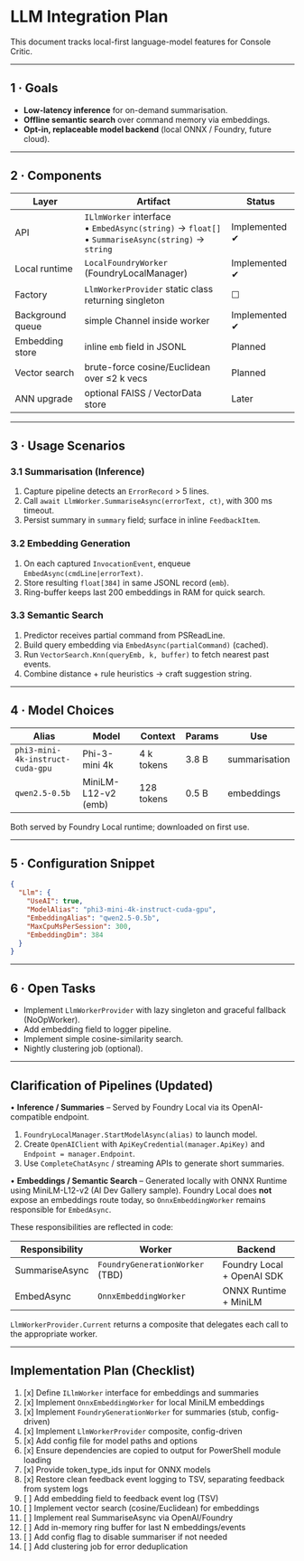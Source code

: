 # LLM Integration Plan

This document tracks local-first language-model features for Console Critic.

---

## 1 · Goals

* **Low-latency inference** for on-demand summarisation.
* **Offline semantic search** over command memory via embeddings.
* **Opt-in, replaceable model backend** (local ONNX / Foundry, future cloud).

---

## 2 · Components

| Layer | Artifact | Status |
|-------|----------|--------|
| API | `ILlmWorker` interface <br/>• `EmbedAsync(string)` → `float[]`<br/>• `SummariseAsync(string)` → `string` | Implemented ✔︎ |
| Local runtime | `LocalFoundryWorker` (FoundryLocalManager) | Implemented ✔︎ |
| Factory | `LlmWorkerProvider` static class returning singleton | ☐ |
| Background queue | simple Channel inside worker | Implemented ✔︎ |
| Embedding store | inline `emb` field in JSONL | Planned |
| Vector search | brute-force cosine/Euclidean over ≤2 k vecs | Planned |
| ANN upgrade | optional FAISS / VectorData store | Later |

---

## 3 · Usage Scenarios

### 3.1  Summarisation (Inference)

1. Capture pipeline detects an `ErrorRecord` > 5 lines.
2. Call `await LlmWorker.SummariseAsync(errorText, ct)`, with 300 ms timeout.
3. Persist summary in `summary` field; surface in inline `FeedbackItem`.

### 3.2  Embedding Generation

1. On each captured `InvocationEvent`, enqueue `EmbedAsync(cmdLine|errorText)`.
2. Store resulting `float[384]` in same JSONL record (`emb`).
3. Ring-buffer keeps last 200 embeddings in RAM for quick search.

### 3.3  Semantic Search

1. Predictor receives partial command from PSReadLine.
2. Build query embedding via `EmbedAsync(partialCommand)` (cached).
3. Run `VectorSearch.Knn(queryEmb, k, buffer)` to fetch nearest past events.
4. Combine distance + rule heuristics → craft suggestion string.

---

## 4 · Model Choices

| Alias | Model | Context | Params | Use |
|-------|-------|---------|--------|------|
| `phi3-mini-4k-instruct-cuda-gpu` | Phi-3-mini 4k | 4 k tokens | 3.8 B | summarisation |
| `qwen2.5-0.5b` | MiniLM-L12-v2 (emb) | 128 tokens | 0.5 B | embeddings |

Both served by Foundry Local runtime; downloaded on first use.

---

## 5 · Configuration Snippet

```json
{
  "Llm": {
    "UseAI": true,
    "ModelAlias": "phi3-mini-4k-instruct-cuda-gpu",
    "EmbeddingAlias": "qwen2.5-0.5b",
    "MaxCpuMsPerSession": 300,
    "EmbeddingDim": 384
  }
}
```

---

## 6 · Open Tasks

* Implement `LlmWorkerProvider` with lazy singleton and graceful fallback (NoOpWorker).
* Add embedding field to logger pipeline.
* Implement simple cosine-similarity search.
* Nightly clustering job (optional).

---

## Clarification of Pipelines (Updated)

• **Inference / Summaries** – Served by Foundry Local via its OpenAI-compatible endpoint.
  1. `FoundryLocalManager.StartModelAsync(alias)` to launch model.
  2. Create `OpenAIClient` with `ApiKeyCredential(manager.ApiKey)` and `Endpoint = manager.Endpoint`.
  3. Use `CompleteChatAsync` / streaming APIs to generate short summaries.

• **Embeddings / Semantic Search** – Generated locally with ONNX Runtime using MiniLM-L12-v2 (AI Dev Gallery sample). Foundry Local does **not** expose an embeddings route today, so `OnnxEmbeddingWorker` remains responsible for `EmbedAsync`.

These responsibilities are reflected in code:

| Responsibility | Worker | Backend |
|----------------|--------|---------|
| SummariseAsync | `FoundryGenerationWorker` (TBD) | Foundry Local + OpenAI SDK |
| EmbedAsync | `OnnxEmbeddingWorker` | ONNX Runtime + MiniLM |

`LlmWorkerProvider.Current` returns a composite that delegates each call to the appropriate worker.

---

## Implementation Plan (Checklist)

1. [x] Define `ILlmWorker` interface for embeddings and summaries
2. [x] Implement `OnnxEmbeddingWorker` for local MiniLM embeddings
3. [x] Implement `FoundryGenerationWorker` for summaries (stub, config-driven)
4. [x] Implement `LlmWorkerProvider` composite, config-driven
5. [x] Add config file for model paths and options
6. [x] Ensure dependencies are copied to output for PowerShell module loading
7. [x] Provide token_type_ids input for ONNX models
8. [x] Restore clean feedback event logging to TSV, separating feedback from system logs
9. [ ] Add embedding field to feedback event log (TSV)
10. [ ] Implement vector search (cosine/Euclidean) for embeddings
11. [ ] Implement real SummariseAsync via OpenAI/Foundry
12. [ ] Add in-memory ring buffer for last N embeddings/events
13. [ ] Add config flag to disable summariser if not needed
14. [ ] Add clustering job for error deduplication
